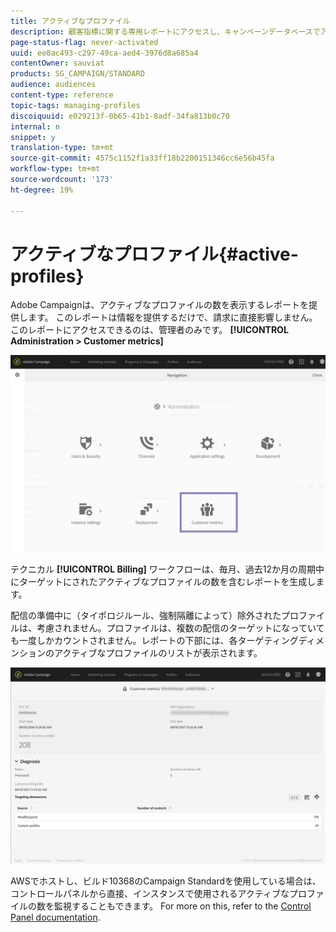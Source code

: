 ```yaml
---
title: アクティブなプロファイル
description: 顧客指標に関する専用レポートにアクセスし、キャンペーンデータベースでアクティブなプロファイルを視覚化できます。
page-status-flag: never-activated
uuid: ee8ac493-c297-49ca-aed4-3976d8a685a4
contentOwner: sauviat
products: SG_CAMPAIGN/STANDARD
audience: audiences
content-type: reference
topic-tags: managing-profiles
discoiquuid: e029213f-0b65-41b1-8adf-34fa813b0c70
internal: n
snippet: y
translation-type: tm+mt
source-git-commit: 4575c1152f1a33ff18b2200151346cc6e56b45fa
workflow-type: tm+mt
source-wordcount: '173'
ht-degree: 19%

---
```



# アクティブなプロファイル{#active-profiles}

Adobe Campaignは、アクティブなプロファイルの数を表示するレポートを提供します。 このレポートは情報を提供するだけで、請求に直接影響しません。 このレポートにアクセスできるのは、管理者のみです。 **[!UICONTROL Administration > Customer metrics]**

![](assets/audience_active_profiles1.png)

テクニカル **[!UICONTROL Billing]** ワークフローは、毎月、過去12か月の周期中にターゲットにされたアクティブなプロファイルの数を含むレポートを生成します。

配信の準備中に（タイポロジルール、強制隔離によって）除外されたプロファイルは、考慮されません。プロファイルは、複数の配信のターゲットになっていても一度しかカウントされません。レポートの下部には、各ターゲティングディメンションのアクティブなプロファイルのリストが表示されます。

![](assets/audience_active_profiles2.png)

AWSでホストし、ビルド10368のCampaign Standardを使用している場合は、コントロールパネルから直接、インスタンスで使用されるアクティブなプロファイルの数を監視することもできます。 For more on this, refer to the [Control Panel documentation](https://docs.adobe.com/content/help/en/control-panel/using/performance-monitoring/active-profiles-monitoring.html).
